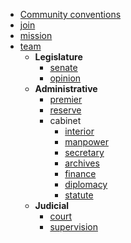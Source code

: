 * [Community conventions](/en/)
* [join](/en/join)
* [mission](/en/mission)
* [team](/en/team)
  * **Legislature**
    * [senate](en/senate)
    * [opinion](en/opinion)
  * **Administrative**
    * [premier](en/premier)
    * [reserve](en/reserve)
    * cabinet
      * [interior](en/interior)
      * [manpower](en/manpower)
      * [secretary](en/secretary)
      * [archives](en/archives)
      * [finance](en/finance)
      * [diplomacy](en/diplomacy)
      * [statute](en/statute)
  * **Judicial**
    * [court](en/court)
    * [supervision](en/supervision)